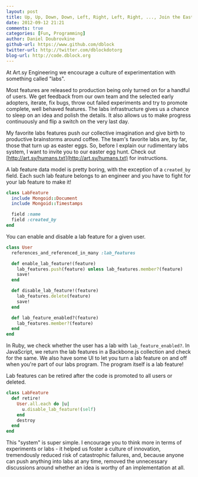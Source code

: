 ```yaml
---
layout: post
title: Up, Up, Down, Down, Left, Right, Left, Right, ..., Join the Easter Egg Hunt
date: 2012-09-12 21:21
comments: true
categories: [Fun, Programming]
author: Daniel Doubrovkine
github-url: https://www.github.com/dblock
twitter-url: http://twitter.com/dblockdotorg
blog-url: http://code.dblock.org
---
```

At Art.sy Engineering we encourage a culture of experimentation with something called "labs". 

Most features are released to production being only turned on for a handful of users. We get feedback from our own team and the selected early adopters, iterate, fix bugs, throw out failed experiments and try to promote complete, well behaved features. The labs infrastructure gives us a chance to sleep on an idea and polish the details. It also allows us to make progress continuously and flip a switch on the very last day. 

My favorite labs features push our collective imagination and give birth to productive brainstorms around coffee. The team's favorite labs are, by far, those that turn up as easter eggs. So, before I explain our rudimentary labs system, I want to invite you to our easter egg hunt. Check out [http://art.sy/humans.txt](http://art.sy/humans.txt) for instructions.

<!-- more -->

A lab feature data model is pretty boring, with the exception of a `created_by` field. Each such lab feature belongs to an engineer and you have to fight for your lab feature to make it!

``` ruby app/models/lab_feature.rb
class LabFeature
  include Mongoid::Document
  include Mongoid::Timestamps

  field :name
  field :created_by
end
```

You can enable and disable a lab feature for a given user.

``` ruby app/models/user.rb
class User
  references_and_referenced_in_many :lab_features

  def enable_lab_feature!(feature)  
    lab_features.push(feature) unless lab_features.member?(feature)
    save!
  end

  def disable_lab_feature!(feature)
    lab_features.delete(feature)
    save!
  end

  def lab_feature_enabled?(feature)
    lab_features.member?(feature)
  end
end
```

In Ruby, we check whether the user has a lab with `lab_feature_enabled?`. In JavaScript, we return the lab features in a Backbone.js collection and check for the same. We also have some UI to let you turn a lab feature on and off when you're part of our labs program. The program itself is a lab feature!

Lab features can be retired after the code is promoted to all users or deleted.

``` ruby app/models/lab_feature.rb
class LabFeature
  def retire!
    User.all.each do |u|
      u.disable_lab_feature!(self)
    end
    destroy
  end
end
```

This "system" is super simple. I encourage you to think more in terms of experiments or labs - it helped us foster a culture of innovation, tremendously reduced risk of catastrophic failures, and, because anyone can push anything into labs at any time, removed the unnecessary discussions around whether an idea is worthy of an implementation at all.
